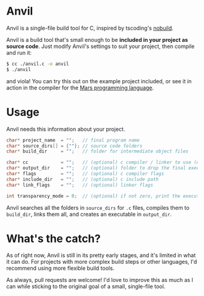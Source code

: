 # Anvil
Anvil is a single-file build tool for C, inspired by tscoding's [nobuild](https://github.com/tsoding/nobuild).

Anvil is a build tool that's small enough to be **included in your project as source code**.
Just modify Anvil's settings to suit your project, then compile and run it:
```sh
$ cc ./anvil.c -o anvil
$ ./anvil
```
and viola! You can try this out on the example project included, or see it in action in the compiler for the [Mars programming language](https://github.com/orbit-systems/mars/blob/main/anvil.c).

# Usage
Anvil needs this information about your project.

```c
char* project_name  = "";   // final program name 
char* source_dirs[] = {""}; // source code folders
char* build_dir     = "";   // folder for intermediate object files

char* cc            = "";   // (optional) c compiler / linker to use (defaults to what anvil.c is compiled with)
char* output_dir    = "";   // (optional) folder to drop the final executable in (defaults to the main folder)
char* flags         = "";   // (optional) c compiler flags
char* include_dir   = "";   // (optional) c include path
char* link_flags    = "";   // (optional) linker flags

int transparency_mode = 0;  // (optional) if not zero, print the executed commands instead of nice messages
```

Anvil searches all the folders in `source_dirs` for `.c` files, compiles them to
`build_dir`, links them all, and creates an executable in `output_dir`.

# What's the catch?
As of right now, Anvil is still in its pretty early stages, and it's limited in what it can do. For projects with more complex build steps or other languages, 
I'd recommend using more flexible build tools.

As always, pull requests are welcome! I'd love to improve this as much as I can while sticking to the original goal of a small, single-file tool.

